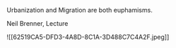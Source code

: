 
Urbanization and Migration are both euphamisms.


Neil Brenner, Lecture 

![[62519CA5-DFD3-4A8D-8C1A-3D488C7C4A2F.jpeg]]